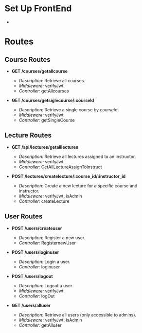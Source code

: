 # Set Up FrontEnd

-

# Routes

## Course Routes

- **GET /courses/getallcourse**

  - _Description:_ Retrieve all courses.
  - _Middleware:_ verifyJwt
  - _Controller:_ getAllcourses

- **GET /courses/getsiglecourse/:courseId**
  - _Description:_ Retrieve a single course by courseId.
  - _Middleware:_ verifyJwt
  - _Controller:_ getSingleCourse

## Lecture Routes

- **GET /api/lectures/getalllectures**

  - _Description:_ Retrieve all lectures assigned to an instructor.
  - _Middleware:_ verifyJwt
  - _Controller:_ GetAllLectureAssignToInstruct

- **POST /lectures/createlecture/:course_id/:instructor_id**
  - _Description:_ Create a new lecture for a specific course and instructor.
  - _Middleware:_ verifyJwt, isAdmin
  - _Controller:_ createLecture

## User Routes

- **POST /users/createuser**

  - _Description:_ Register a new user.
  - _Controller:_ RegisternewUser

- **POST /users/loginuser**

  - _Description:_ Login a user.
  - _Controller:_ loginuser

- **POST /users/logout**

  - _Description:_ Logout a user.
  - _Middleware:_ verifyJwt
  - _Controller:_ logOut

- **GET /users/alluser**
  - _Description:_ Retrieve all users (only accessible to admins).
  - _Middleware:_ verifyJwt, isAdmin
  - _Controller:_ getAlluser
